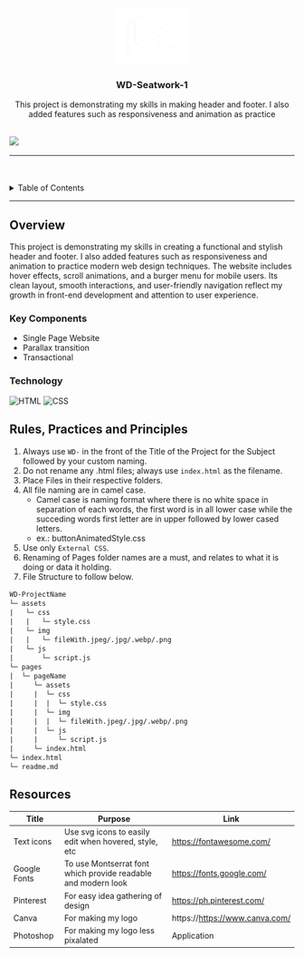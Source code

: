 <a name="readme-top">

<br/>

<br />
<div align="center">
  <a href="https://github.com/Ivanlizardo/">
    <img src=".\assets\img\VectorIvan(White).png" alt="Ivan Logo" width="130" height="100">
  </a>
  <h3 align="center">WD-Seatwork-1</h3>
</div>
<!-- TODO: Make a short description -->
<div align="center">
  This project is demonstrating my skills in making header and footer. I also added features such as responsiveness and animation as practice
</div>

<br />

![](https://visit-counter.vercel.app/counter.png?page=zyx-0314/WD-Seatwork-1)

---

<br />
<br />

<details>
  <summary>Table of Contents</summary>
  <ol>
    <li>
      <a href="#overview">Overview</a>
      <ol>
        <li>
          <a href="#key-components">Key Components</a>
        </li>
        <li>
          <a href="#technology">Technology</a>
        </li>
      </ol>
    </li>
    <li>
      <a href="#rule,-practices-and-principles">Rules, Practices and Principles</a>
    </li>
    <li>
      <a href="#resources">Resources</a>
    </li>
  </ol>
</details>

---

## Overview

This project is demonstrating my skills in creating a functional and stylish header and footer. I also added features such as responsiveness and animation to practice modern web design techniques. The website includes hover effects, scroll animations, and a burger menu for mobile users. Its clean layout, smooth interactions, and user-friendly navigation reflect my growth in front-end development and attention to user experience.

### Key Components

- Single Page Website
- Parallax transition
- Transactional

### Technology

<!-- TODO: List of Technology Used -->

![HTML](https://img.shields.io/badge/HTML-E34F26?style=for-the-badge&logo=html5&logoColor=white)
![CSS](https://img.shields.io/badge/CSS-1572B6?style=for-the-badge&logo=css3&logoColor=white)

## Rules, Practices and Principles

1. Always use `WD-` in the front of the Title of the Project for the Subject followed by your custom naming.
2. Do not rename any .html files; always use `index.html` as the filename.
3. Place Files in their respective folders.
4. All file naming are in camel case.
   - Camel case is naming format where there is no white space in separation of each words, the first word is in all lower case while the succeding words first letter are in upper followed by lower cased letters.
   - ex.: buttonAnimatedStyle.css
5. Use only `External CSS`.
6. Renaming of Pages folder names are a must, and relates to what it is doing or data it holding.
7. File Structure to follow below.

```
WD-ProjectName
└─ assets
|   └─ css
|   |   └─ style.css
|   └─ img
|   |   └─ fileWith.jpeg/.jpg/.webp/.png
|   └─ js
|       └─ script.js
└─ pages
|  └─ pageName
|     └─ assets
|     |  └─ css
|     |  |  └─ style.css
|     |  └─ img
|     |  |  └─ fileWith.jpeg/.jpg/.webp/.png
|     |  └─ js
|     |     └─ script.js
|     └─ index.html
└─ index.html
└─ readme.md
```

## Resources

<!-- TODO: Add References -->

| Title        | Purpose                                                       | Link                           |
| ------------ | ------------------------------------------------------------- | ------------------------------ |
| Text icons   | Use svg icons to easily edit when hovered, style, etc         | https://fontawesome.com/       |
| Google Fonts | To use Montserrat font which provide readable and modern look | https://fonts.google.com/      |
| Pinterest    | For easy idea gathering of design                             | https://ph.pinterest.com/      |
| Canva        | For making my logo                                            | https://https://www.canva.com/ |
| Photoshop    | For making my logo less pixalated                             | Application                    |
